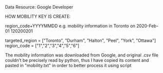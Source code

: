 Data Resource: Google Developer


HOW MOBILITY KEY IS CREATE:

 region_code+YYYYMMDD
e.g. mobility information in Toronto on 2020-Feb-01
      120200201

targeted_region = ["Toronto", "Durham", "Halton", "Peel", "York", "Ottawa"]
region_code = ["1","2","3","4","5","6"]

The mobility information was downloaded from Google, and original .csv file couldn't be precisely read by python, thus I have copied its content and pasted in "mobility.txt" in order to better process it using script